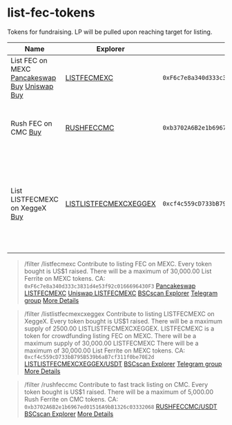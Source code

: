 # list-fec-tokens
Tokens for fundraising. LP will be pulled upon reaching target for listing.

| Name | Explorer | CA | Supply | Usage |
|-|-|-|-|-|
| List FEC on MEXC [Pancakeswap Buy](https://pancakeswap.finance/swap?inputCurrency=0x55d398326f99059fF775485246999027B3197955&outputCurrency=0xF6c7e8a340d333c3831d4e53f92c0166696430F3) [Uniswap Buy](https://app.uniswap.org/#/swap?outputCurrency=0xF6c7e8a340d333c3831d4e53f92c0166696430F3)  | [LISTFECMEXC](https://bscscan.com/address/0xF6c7e8a340d333c3831d4e53f92c0166696430F3) | `0xF6c7e8a340d333c3831d4e53f92c0166696430F3` | 30000.00 | Token for raising listing fees on MEXC. 1 token = US$1 raised |
| Rush FEC on CMC [Buy](https://pancakeswap.finance/swap?inputCurrency=0x55d398326f99059fF775485246999027B3197955&outputCurrency=0xb3702A6B2e1b6967ed01516A9bB1326c03332068) | [RUSHFECCMC](https://bscscan.com/address/0xb3702A6B2e1b6967ed01516A9bB1326c03332068) | `0xb3702A6B2e1b6967ed01516A9bB1326c03332068` | 5000.00 | Token for raising fees to pay for fast track CMC listing. 1 token = US$1 raised |
| List LISTFECMEXC on XeggeX [Buy](https://pancakeswap.finance/swap?inputCurrency=0x55d398326f99059fF775485246999027B3197955&outputCurrency=0xcf4c559cD733bB795B539b6aB7cf311f0be70E2d) | [LISTLISTFECMEXCXEGGEX](https://bscscan.com/address/0xcf4c559cD733bB795B539b6aB7cf311f0be70E2d) | `0xcf4c559cD733bB795B539b6aB7cf311f0be70E2d` | 2500.00 | Token for raising listing fees to list LISTFECMEXC on XeggeX, 1 token = US$1 raised.<br>Token holders will be airdropped 12 LISTFECMEXC.|

> /filter /listfecmexc
Contribute to listing FEC on MEXC. Every token bought is US$1 raised.
There will be a maximum of 30,000.00 List Ferrite on MEXC tokens.
CA: ```0xF6c7e8a340d333c3831d4e53f92c0166696430F3```
[Pancakeswap LISTFECMEXC](buttonurl:https://pancakeswap.finance/swap?outputCurrency=0xF6c7e8a340d333c3831d4e53f92c0166696430F3)
[Uniswap LISTFECMEXC](buttonurl:https://app.uniswap.org/#/swap?outputCurrency=0xF6c7e8a340d333c3831d4e53f92c0166696430F3)
[BSCscan Explorer](buttonurl:https://bscscan.com/token/0xF6c7e8a340d333c3831d4e53f92c0166696430F3#balances)
[Telegram group](buttonurl:https://t.me/listfecmexc)
[More Details](buttonurl:https://github.com/koh-gt/list-fec-tokens)

> /filter /listlistfecmexcxeggex
Contribute to listing LISTFECMEXC on XeggeX. Every token bought is US$1 raised. There will be a maximum supply of 2500.00 LISTLISTFECMEXCXEGGEX.
LISTFECMEXC is a token for crowdfunding listing FEC on MEXC. There will be a maximum supply of 30,000.00 LISTFECMEXC
There will be a maximum of 30,000.00 List Ferrite on MEXC tokens.
CA: ```0xcf4c559cD733bB795B539b6aB7cf311f0be70E2d```
[LISTLISTFECMEXCXEGGEX/USDT](buttonurl:https://pancakeswap.finance/swap?inputCurrency=0x55d398326f99059fF775485246999027B3197955&outputCurrency=0xcf4c559cD733bB795B539b6aB7cf311f0be70E2d)
[BSCscan Explorer](buttonurl:https://bscscan.com/token/0xcf4c559cD733bB795B539b6aB7cf311f0be70E2d#balances)
[Telegram group](buttonurl:https://t.me/listfecmexc)
[More Details](buttonurl:https://github.com/koh-gt/list-fec-tokens)

> /filter /rushfeccmc
Contribute to fast track listing on CMC. Every token bought is US$1 raised.
There will be a maximum of 5,000.00 Rush Ferrite on CMC tokens.
CA: ```0xb3702A6B2e1b6967ed01516A9bB1326c03332068```
[RUSHFECCMC/USDT](buttonurl:https://pancakeswap.finance/swap?inputCurrency=0x55d398326f99059fF775485246999027B3197955&outputCurrency=0xb3702A6B2e1b6967ed01516A9bB1326c03332068)
[BSCscan Explorer](buttonurl:https://bscscan.com/token/0xb3702A6B2e1b6967ed01516A9bB1326c03332068#balances)
[More Details](buttonurl:https://github.com/koh-gt/list-fec-tokens)


